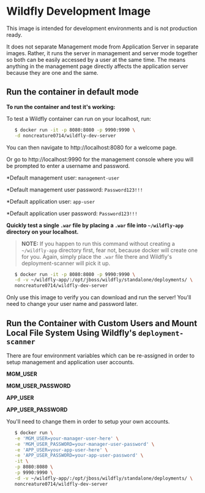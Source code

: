 # Wildfly Development Image

This image is intended for development environments and is not production ready.

It does not separate Management mode from Application Server in separate images. Rather, it runs the server in management and server mode together so both can be easily accessed by a user at the same time. The means anything in the management page directly affects the application server because they are one and the same.

## Run the container in default mode

**To run the container and test it's working:**

To test a Wildfly container can run on your localhost, run:

```bash
   $ docker run -it -p 8080:8080 -p 9990:9990 \
   -d noncreature0714/wildfly-dev-server
```

You can then navigate to http://localhost:8080 for a welcome page.

Or go to http://localhost:9990 for the management console where you will be prompted to enter a username and password.

*Default management user: `management-user`

*Default management user password: `Password123!!!`

*Default application user: `app-user`

*Default application user password: `Password123!!!`

**Quickly test a single `.war` file by
placing a `.war` file into `~/wildfly-app` directory on your localhost.**

> **NOTE:** If you happen to run this command without creating a `~/wildfly-app` directory first, fear not, because docker will create one for you. Again, simply place the `.war` file there and Wildfly's deployment-scanner will pick it up.

```bash
   $ docker run -it -p 8080:8080 -p 9990:9990 \
   -d -v ~/wildfly-app/:/opt/jboss/wildfly/standalone/deployments/ \
   noncreature0714/wildfly-dev-server
```

Only use this image to verify you can download and run the server! You'll need to change your user name and password later.

## Run the Container with Custom Users and Mount Local File System Using Wildfly's `deployment-scanner`
There are four environment variables which can be re-assigned in order to setup management and application user accounts.

**MGM_USER**

**MGM_USER_PASSWORD**

**APP_USER**

**APP_USER_PASSWORD**

You'll need to change them in order to setup your own accounts.

```bash
   $ docker run \
   -e 'MGM_USER=your-manager-user-here' \
   -e 'MGM_USER_PASSWORD=your-manager-user-password' \
   -e 'APP_USER=your-app-user-here' \
   -e 'APP_USER_PASSWORD=your-app-user-password' \
   -it \
   -p 8080:8080 \
   -p 9990:9990 \
   -d -v ~/wildfly-app/:/opt/jboss/wildfly/standalone/deployments/ \
   noncreature0714/wildfly-dev-server
```
